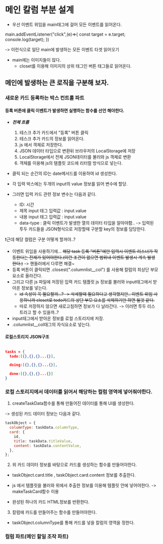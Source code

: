 # 메인 칼럼 부분 설계

- 우선 이벤트 위임을 main태그에 걸어 모든 이벤트를 읽어온다.

main.addEventListener("click",(e)=>{
const target = e.target;
console.log(target);
})

-> 이런식으로 일단 main에 발생하는 모든 이벤트 타겟 읽어오기

- main에는 이미지들이 많다.
  - closet를 이용해 이미지의 상위 태그인 버튼 태그들로 읽어온다.

## 메인에 발생하는 큰 로직을 구분해 보자.

### 새로운 카드 등록하는 박스 컨트롤 파트

#### 등록 버튼에 클릭 이벤트가 발생하면 실행하는 함수를 선언 해야한다.

- **_전체 흐름_**

  1. 테스크 추가 카드에서 "등록" 버튼 클릭
  2. 테스크 추가 카드의 정보를 읽어온다.
  3. js 에서 객체로 저장한다.
  4. JSON 데이터 타입으로 변환뒤 브라우저의 LocalStorage에 저장
  5. LocalStorage에서 전체 JSON데이터를 불러와 js 객체로 변환
  6. 객체를 이용해 js의 템플릿 코드에 리터럴 방식으로 넣는다.

- 클릭 되는 순간의 ID는 date메서드를 이용하여 id 생성한다.
- 각 입력 박스에는 두개의 input의 value 정보를 읽어 변수에 할당.
- 그러면 입력 카드 관련 정보 변수는 다음과 같다.
  - ID: 시간
  - 제목 input 태그 입력값 : input.value
  - 내용 input 태그 입력값 : input.value
  - data-type : 클릭 이벤트가 발생한 열의 데이터 타입을 알아야함.. -> 입력된 투두 카드들을 JSON형식으로 저장할때 구분할 key의 정보를 담당한다.

❗️근데 해당 컬럼은 구분 어떻게 할꺼야..?

- 이벤트 위임을 사용하기에... ~~해당 task 등록 "버튼"에만 입력시 이벤트 리스너가 작동한다는 전제가 있어야한다.(이런 조건이 없으면 범위내 이벤트 발생시 계속 발생한다.)~~ -> 핸들러에서 다루면 해결~
- 등록 버튼이 클릭되면 .closest(".columnlist\_\_col") 를 사용해 칼럼의 최상단 부모 요소로 올라간다.
- 그리고 다른 js 파일에 저장된 입력 카드 템플릿 js 정보를 불러와 input태그에서 받아온 정보를 넣는다.
  - ~~id 속성이 꼭 필요할까...? -> 삭세할때 필요하다고 생각했지만.. 이벤트 위임 사용하니까 closet로 todo카드의 상단 부모 요소를 삭제하기만 하면 될것 같다.~~
  - 따로 저장하지 않으면 새로고침하면 정보가 다 날라간다. -> 이러면 투두 리스트라고 할 수 있을까..?
- input태그에서 받아온 정보를 로컬 스토리지에 저장.
- .columnlist\_\_col태그의 자식요소로 넣는다.

#### 로컬스토리지 JSON구조

```JSON

tasks = {
  todo:[{},{},{}...{}],

  doing:[{},{},{}...{}],

  done:[{},{},{}...{}]
}

```

### 로컬 스토리지에서 데이터를 읽어서 해당하는 컬럼 영역에 넣어줘야한다.

1. createTaskData함수를 통해 만들어진 데이터를 통해 UI를 생성한다.

-> 생성된 카드 데이터 정보는 다음과 같다.

```javascript
taskObject = {
  columnType: taskData.columnType,
  card: {
    id,
    title: taskData.titleValue,
    content: taskData.contentValue,
  },
};
```

2. 위 카드 데이터 정보를 바탕으로 카드를 생성하는 함수를 만들어야한다.

- taskObject.card.title , taskObject.card.content 정보를 추출한다.

- js 에서 템플릿을 불러와 위에서 추출한 정보를 이용해 템플릿 안에 넣어야한다. -> makeTaskCard함수 이용

- 완성된 하나의 카드 HTML정보를 반환한다.

3. 칼럼에 카드를 만들어주는 함수를 만들어야한다.

- taskObject.columnType를 통해 카드를 넣을 칼럼의 영역을 정한다.

### 컬럼 파트(메인 할일 조작 파트)
